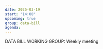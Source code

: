 ```yaml
---
date: 2025-03-19
start: "14:00"
upcoming: true
group: data-bill
agenda: 
--- 
```

DATA BILL WORKING GROUP: Weekly meeting